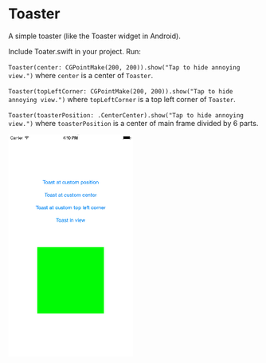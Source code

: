 # Toaster
A simple toaster (like the Toaster widget in Android).

Include Toater.swift in your project.
Run:

`Toaster(center: CGPointMake(200, 200)).show("Tap to hide annoying view.")`
where `center` is a center of `Toaster`.

`Toaster(topLeftCorner: CGPointMake(200, 200)).show("Tap to hide annoying view.")`
where `topLeftCorner` is a top left corner of `Toaster`.

`Toaster(toasterPosition: .CenterCenter).show("Tap to hide annoying view.")`
where `toasterPosition` is a center of main frame divided by 6 parts.


![Alt text](https://raw.githubusercontent.com/NSSimpleApps/Toaster/master/Toaster/Toaster.gif)
